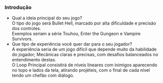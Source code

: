 ### Introdução
- Qual a ideia principal do seu jogo?   
    O tipo do jogo será Bullet Hell, marcado por alta dificuldade e precisão dos controles.   
    Exemplos seriam a série Touhou, Enter the Gungeon e Vampire Survivors.  
- Que tipo de experiência você quer dar para o seu jogador?  
  A experiência seria de um jogo difícil que depende muito da habilidade do jogador; Mecânicas claras e precisas, com desafios balanceados no entendimento destas.  
  O Loop Principal consistirá de níveis lineares com inimigos aparecendo no topo e lados da tela, atirando projéteis, com o final de cada nível tendo um chefão com diálogo.

    
